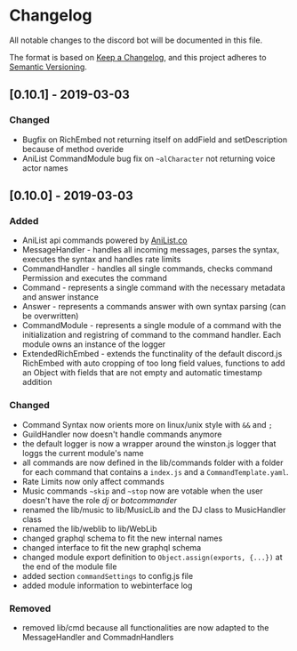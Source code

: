 # Changelog
All notable changes to the discord bot will be documented in this file.

The format is based on [Keep a Changelog](https://keepachangelog.com/en/1.0.0/),
and this project adheres to [Semantic Versioning](https://semver.org/spec/v2.0.0.html).

## [0.10.1] - 2019-03-03
### Changed
- Bugfix on RichEmbed not returning itself on addField and setDescription because of method overide
- AniList CommandModule bug fix on `~alCharacter` not returning voice actor names

## [0.10.0] - 2019-03-03
### Added
- AniList api commands powered by [AniList.co](https://www.anilist.co)
- MessageHandler - handles all incoming messages, parses the syntax, executes the syntax and handles rate limits
- CommandHandler - handles all single commands, checks command Permission and executes the command
- Command - represents a single command with the necessary metadata and answer instance
- Answer - represents a commands answer with own syntax parsing (can be overwritten)
- CommandModule - represents a single module of a command with the initialization and registring of command to the command handler. Each module owns an instance of the logger
- ExtendedRichEmbed - extends the functinality of the default discord.js RichEmbed with auto cropping of too long field values, functions to add an Object with fields that are not empty and automatic timestamp addition

### Changed
- Command Syntax now orients more on linux/unix style with `&&` and `;`
- GuildHandler now doesn't handle commands anymore
- the default logger is now a wrapper around the winston.js logger that loggs the current module's name
- all commands are now defined in the lib/commands folder with a folder for each command that contains a `index.js` and a `CommandTemplate.yaml`.
- Rate Limits now only affect commands
- Music commands `~skip` and `~stop` now are votable when the user doesn't have the role *dj* or *botcommander*
- renamed the lib/music to lib/MusicLib and the DJ class to MusicHandler class
- renamed the lib/weblib to lib/WebLib
- changed graphql schema to fit the new internal names
- changed interface to fit the new graphql schema
- changed module export definition to `Object.assign(exports, {...})` at the end of the module file
- added section `commandSettings` to config.js file
- added module information to webinterface log

### Removed
- removed lib/cmd because all functionalities are now adapted to the MessageHandler and CommadnHandlers
